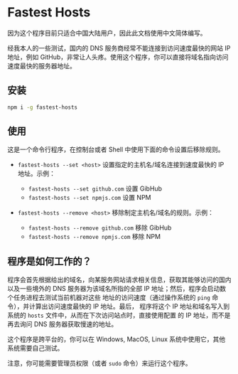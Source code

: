 # Fastest Hosts

因为这个程序目前只适合中国大陆用户，因此此文档使用中文简体编写。

经我本人的一些测试，国内的 DNS 服务商经常不能连接到访问速度最快的网站 IP地址，例如 
GitHub，非常让人头疼。使用这个程序，你可以直接将域名指向访问速度最快的服务器地址。

## 安装

```sh
npm i -g fastest-hosts
```

## 使用

这是一个命令行程序，在控制台或者 Shell 中使用下面的命令设置后移除规则。

- `fastest-hosts --set <host>` 设置指定的主机名/域名连接到速度最快的 IP 地址。示例：
    - `fastest-hosts --set github.com` 设置 GibHub
    - `fastest-hosts --set npmjs.com` 设置 NPM

- `fastest-hosts --remove <host>` 移除制定主机名/域名的规则。示例：
    - `fastest-hosts --remove github.com` 移除 GibHub
    - `fastest-hosts --remove npmjs.com` 移除 NPM

## 程序是如何工作的？

程序会首先根据给出的域名，向某服务网站请求相关信息，获取其能够访问的国内以及一些境外的
DNS 服务器为该域名所指的全部 IP 地址；然后，程序会启动数个任务进程去测试当前机器对这些
地址的访问速度（通过操作系统的 `ping` 命令），并计算出访问速度最快的 IP 地址。最后，
程序将这个 IP 地址和域名写入到系统的 `hosts` 文件中，从而在下次访问站点时，直接使用配置
的 IP 地址，而不是再去询问 DNS 服务器获取慢速的地址。

这个程序是跨平台的，你可以在 Windows, MacOS, Linux 系统中使用它，其他系统需要自己测试。

注意，你可能需要管理员权限（或者 `sudo` 命令）来运行这个程序。
